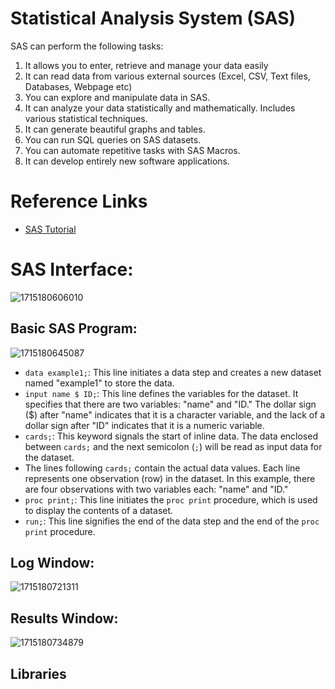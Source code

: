 # Statistical Analysis System (SAS)

SAS can perform the following tasks:

1. It allows you to enter, retrieve and manage your data easily
2. It can read data from various external sources (Excel, CSV, Text files, Databases, Webpage etc)
3. You can explore and manipulate data in SAS.
4. It can analyze your data statistically and mathematically. Includes various statistical techniques.
5. It can generate beautiful graphs and tables.
6. You can run SQL queries on SAS datasets.
7. You can automate repetitive tasks with SAS Macros.
8. It can develop entirely new software applications.

# Reference Links

- [SAS Tutorial](https://www.listendata.com/p/sas-tutorials.html)

# SAS Interface:

![1715180606010](image/SAS_notes/1715180606010.png)

## Basic SAS Program:

![1715180645087](image/SAS_notes/1715180645087.png)

- `data example1;`: This line initiates a data step and creates a new dataset named "example1" to store the data.
- `input name $ ID;`: This line defines the variables for the dataset. It specifies that there are two variables: "name" and "ID." The dollar sign ($) after "name" indicates that it is a character variable, and the lack of a dollar sign after "ID" indicates that it is a numeric variable.
- `cards;`: This keyword signals the start of inline data. The data enclosed between `cards;` and the next semicolon (`;`) will be read as input data for the dataset.
- The lines following `cards;` contain the actual data values. Each line represents one observation (row) in the dataset. In this example, there are four observations with two variables each: "name" and "ID."
- `proc print;`: This line initiates the `proc print` procedure, which is used to display the contents of a dataset.
- `run;`: This line signifies the end of the data step and the end of the `proc print` procedure.

## Log Window:

![1715180721311](image/SAS_notes/1715180721311.png)

## Results Window:

![1715180734879](image/SAS_notes/1715180734879.png)

## Libraries
